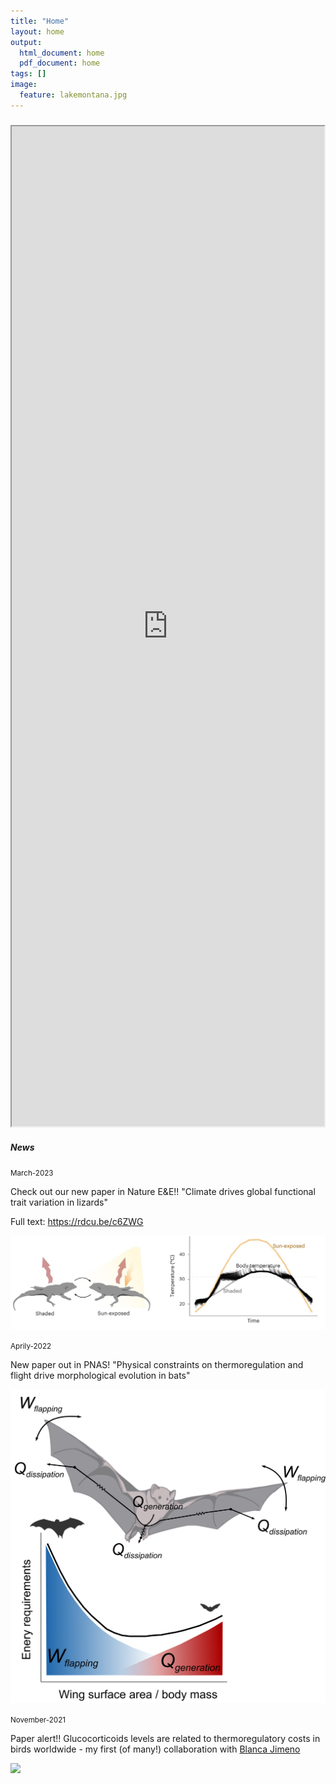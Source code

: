 ```yaml
---
title: "Home"
layout: home
output:
  html_document: home
  pdf_document: home
tags: []
image:
  feature: lakemontana.jpg
---
```


<div class="grid">
    <div class="column12">
       <div class="content">
           <h5></h5>
       <iframe style="width: 500px; height: 1600px;" src="https://jrubalcaba.github.io/twitter-embed/" width="300" height="150"></iframe>
       </div>
    </div>
    <div class="column12">
       <div class="content">
          <h5>News</h5> 
          <!---><!--->
          <small>March-2023</small>
           <p> Check out our new paper in Nature E&E!! "Climate drives global functional trait variation in lizards" </p>
           <p> Full text: <a href=" https://rdcu.be/c6ZWG"> https://rdcu.be/c6ZWG </a> </p>
           <p> <a href="https://www.nature.com/articles/s41559-023-02007-x"> <img src="/images/news/lizards.jpg"/> </a> </p>
          <!---><!--->
          <small>Aprily-2022</small>
           <p> New paper out in PNAS! "Physical constraints on thermoregulation and flight drive morphological evolution in bats"</p>
           <p> <a href="https://www.pnas.org/doi/10.1073/pnas.2103745119"> <img src="/images/news/Image1_scheme.png"/> </a> </p>
          <!---><!--->
          <small>November-2021</small>
           <p> Paper alert!! Glucocorticoids levels are related to thermoregulatory costs in birds worldwide - my first (of many!) collaboration with <a href="https://blancajimeno.wixsite.com/physcoping">Blanca Jimeno</a></p>
           <p> <a href="https://besjournals.onlinelibrary.wiley.com/doi/10.1111/1365-2435.13946"> <img src="/images/news/Graphical abstract.png"/> </a> </p>
          <!---><!--->   
    </div>
</div>
